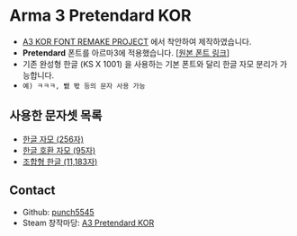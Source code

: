 # Arma 3 Pretendard KOR

* [A3 KOR FONT REMAKE PROJECT](https://steamcommunity.com/sharedfiles/filedetails/?id=727344790t) 에서 착안하여 제작하였습니다.
* **Pretendard** 폰트를 아르마3에 적용했습니다. [[원본 폰트 링크](https://cactus.tistory.com/306)]
* 기존 완성형 한글 (KS X 1001) 을 사용하는 기본 폰트와 달리 한글 자모 분리가 가능합니다.
* `예) ㅋㅋㅋ, 뛠 똯 등의 문자 사용 가능`


## 사용한 문자셋 목록

* [한글 자모 (256자)](https://www.unicode.org/charts/PDF/U1100.pdf)
* [한글 호환 자모 (95자)](https://www.unicode.org/charts/PDF/U3130.pdf)
* [조합형 한글 (11,183자)](https://www.unicode.org/charts/PDF/UAC00.pdf)


## Contact
* Github: [punch5545](https://github.com/punch5545/Arma-3-Pretendard-KOR)
* Steam 창작마당: [A3 Pretendard KOR](https://steamcommunity.com/sharedfiles/filedetails/?id=2880455662)
